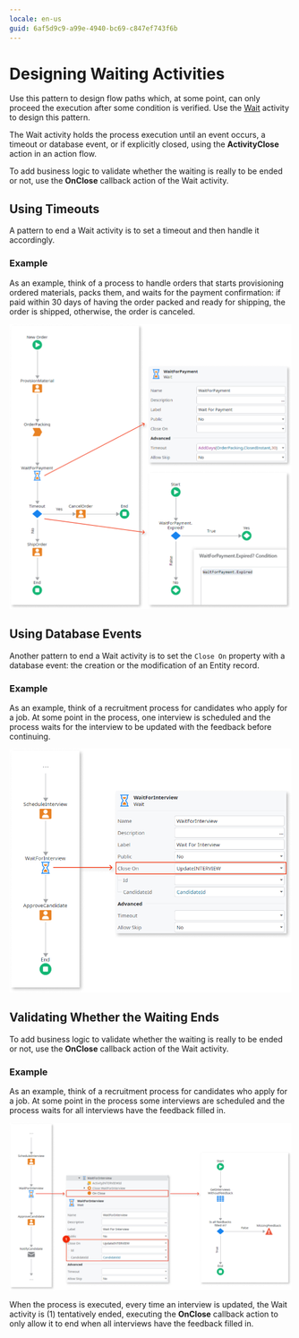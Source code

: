 ```yaml
---
locale: en-us
guid: 6af5d9c9-a99e-4940-bc69-c847ef743f6b
---
```


# Designing Waiting Activities

Use this pattern to design flow paths which, at some point, can only proceed the execution after some condition is verified. Use the [Wait](<../../../ref/lang/auto/Class.Wait.final.md>) activity to design this pattern.

The Wait activity holds the process execution until an event occurs, a timeout or database event, or if explicitly closed, using the **ActivityClose** action in an action flow.

To add business logic to validate whether the waiting is really to be ended or not, use the **OnClose** callback action of the Wait activity.


## Using Timeouts

A pattern to end a Wait activity is to set a timeout and then handle it accordingly.

### Example

As an example, think of a process to handle orders that starts provisioning ordered materials, packs them, and waits for the payment confirmation: if paid within 30 days of having the order packed and ready for shipping, the order is shipped, otherwise, the order is canceled.

![](images/using-timeouts.png)


## Using Database Events

Another pattern to end a Wait activity is to set the `Close On` property with a database event: the creation or the modification of an Entity record.

### Example

As an example, think of a recruitment process for candidates who apply for a job. At some point in the process, one interview is scheduled and the process waits for the interview to be updated with the feedback before continuing.

![](images/using-database-events.png)


## Validating Whether the Waiting Ends

To add business logic to validate whether the waiting is really to be ended or not, use the **OnClose** callback action of the Wait activity.

### Example

As an example, think of a recruitment process for candidates who apply for a job. At some point in the process some interviews are scheduled and the process waits for all interviews have the feedback filled in.

![](images/wait-on-close.png)

When the process is executed, every time an interview is updated, the Wait activity is (1) tentatively ended, executing the **OnClose** callback action to only allow it to end when all interviews have the feedback filled in.
